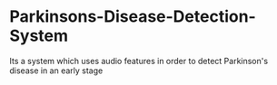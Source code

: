 # Parkinsons-Disease-Detection-System
Its a system which uses audio features in order to detect Parkinson's disease in an early stage
